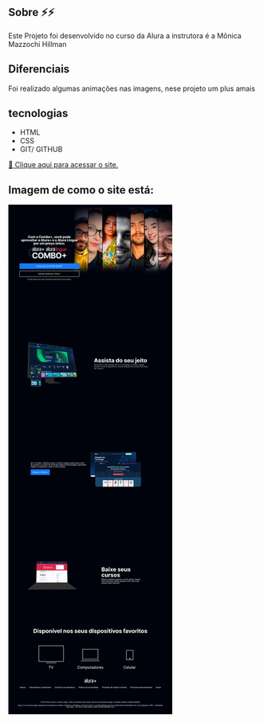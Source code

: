 ## Sobre  ⚡⚡

<p>Este Projeto foi desenvolvido no curso da Alura a instrutora é a Mônica Mazzochi Hillman</p>

## Diferenciais
<p>Foi realizado algumas animações nas imagens, nese projeto um plus amais</p>

## tecnologias
- HTML
- CSS
- GIT/ GITHUB

[🔗 Clique aqui para acessar o site.](https://alinechaves2911.github.io/Alura-e-alura-linguas)
## Imagem de como o site está:
![preview](Alura-plus.png)